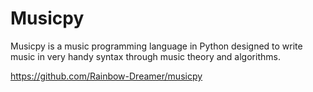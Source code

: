 # Musicpy
Musicpy is a music programming language in Python designed to write music in very handy syntax through music theory and algorithms.

https://github.com/Rainbow-Dreamer/musicpy
